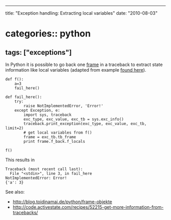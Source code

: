
---
title: "Exception handling: Extracting local variables"
date: "2010-08-03"
# categories:: python
tags: ["exceptions"]
---

In Python it is possible to go back one [frame](http://docs.python.org/reference/datamodel.html#frame-objects) in a traceback to extract
state information like local variables (adapted from example [found here](http://www.scribd.com/doc/35240506/Making-Python-Fast-PyPy-and-Unladen-Swallow)).

```python2
def f():
    a=3
    fail_here()

def fail_here():
    try:
        raise NotImplementedError, 'Error!'
    except Exception, e:
        import sys, traceback
        exc_type, exc_value, exc_tb = sys.exc_info()
        traceback.print_exception(exc_type, exc_value, exc_tb, limit=2)
        # get local variables from f()
        frame = exc_tb.tb_frame
        print frame.f_back.f_locals

f() 
```

This results in

```pytb
Traceback (most recent call last):
  File "<stdin>", line 3, in fail_here
NotImplementedError: Error!
{'a': 3}
```

See also:

* http://blog.toidinamai.de/python/frame-objekte
* http://code.activestate.com/recipes/52215-get-more-information-from-tracebacks/

